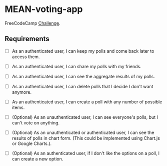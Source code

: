 # MEAN-voting-app
FreeCodeCamp [Challenge](http://www.freecodecamp.com/challenges/basejump-build-a-voting-app).

## Requirements

- [ ] As an authenticated user, I can keep my polls and come back later to access them.
- [ ] As an authenticated user, I can share my polls with my friends.
- [ ] As an authenticated user, I can see the aggregate results of my polls.
- [ ] As an authenticated user, I can delete polls that I decide I don't want anymore.
- [ ] As an authenticated user, I can create a poll with any number of possible items.
- [ ] \(Optional\) As an unauthenticated user, I can see everyone's polls, but I can't vote on anything.
- [ ] \(Optional\) As an unauthenticated or authenticated user, I can see the results of polls in chart form. (This could be implemented using Chart.js or Google Charts.).
- [ ] \(Optional\) As an authenticated user, if I don't like the options on a poll, I can create a new option.

